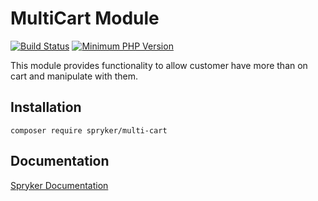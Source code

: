 # MultiCart Module
[![Build Status](https://travis-ci.org/spryker/multi-cart.svg)](https://travis-ci.org/spryker/multi-cart)
[![Minimum PHP Version](https://img.shields.io/badge/php-%3E%3D%207.2-8892BF.svg)](https://php.net/)

This module provides functionality to allow customer have more than on cart and manipulate with them.

## Installation

```
composer require spryker/multi-cart
```

## Documentation

[Spryker Documentation](https://academy.spryker.com/developing_with_spryker/module_guide/modules.html)

